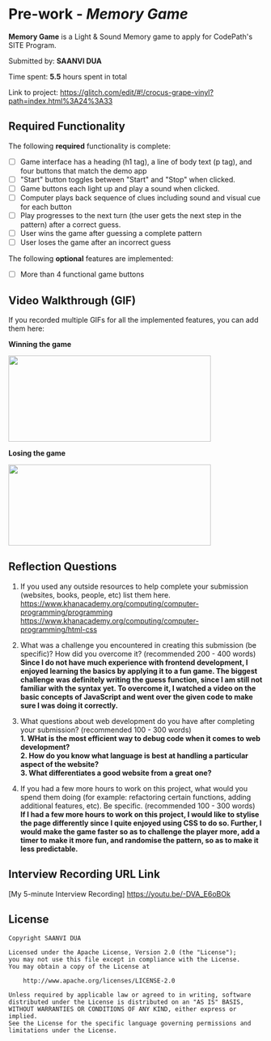 # Pre-work - *Memory Game*

**Memory Game** is a Light & Sound Memory game to apply for CodePath's SITE Program. 

Submitted by: **SAANVI DUA**

Time spent: **5.5** hours spent in total

Link to project: https://glitch.com/edit/#!/crocus-grape-vinyl?path=index.html%3A24%3A33

## Required Functionality

The following **required** functionality is complete:

* [ ] Game interface has a heading (h1 tag), a line of body text (p tag), and four buttons that match the demo app
* [ ] "Start" button toggles between "Start" and "Stop" when clicked. 
* [ ] Game buttons each light up and play a sound when clicked. 
* [ ] Computer plays back sequence of clues including sound and visual cue for each button
* [ ] Play progresses to the next turn (the user gets the next step in the pattern) after a correct guess. 
* [ ] User wins the game after guessing a complete pattern
* [ ] User loses the game after an incorrect guess

The following **optional** features are implemented:

* [ ] More than 4 functional game buttons

## Video Walkthrough (GIF)

If you recorded multiple GIFs for all the implemented features, you can add them here:

**Winning the game**

<img src = "http://g.recordit.co/cqfx8lsXT2.gif" width = 400 height = 170><br>

**Losing the game**

<img src = "http://g.recordit.co/Ao6bzQdixX.gif" width = 400 height = 160><br>


## Reflection Questions
1. If you used any outside resources to help complete your submission (websites, books, people, etc) list them here. 
https://www.khanacademy.org/computing/computer-programming/programming
https://www.khanacademy.org/computing/computer-programming/html-css

2. What was a challenge you encountered in creating this submission (be specific)? How did you overcome it? (recommended 200 - 400 words) <br>
**Since I do not have much experience with frontend development, I enjoyed learning the basics by applying it to a fun game. The biggest challenge was definitely writing the guess function, since I am still not familiar with the syntax yet. To overcome it, I watched a video on the basic concepts of JavaScript and went over the given code to make sure I was doing it correctly.**<br>

3. What questions about web development do you have after completing your submission? (recommended 100 - 300 words)<br>
**1. WHat is the most efficient way to debug code when it comes to web development?**<br>
**2. How do you know what language is best at handling a particular aspect of the website?**<br>
**3. What differentiates a good website from a great one?**<br>

4. If you had a few more hours to work on this project, what would you spend them doing (for example: refactoring certain functions, adding additional features, etc). Be specific. (recommended 100 - 300 words) <br>
**If I had a few more hours to work on this project, I would like to stylise the page differently since I quite enjoyed using CSS to do so. Further, I would make the game faster so as to challenge the player more, add a timer to make it more fun, and randomise the pattern, so as to make it less predictable.**<br>

## Interview Recording URL Link

[My 5-minute Interview Recording] https://youtu.be/-DVA_E6oBOk


## License

    Copyright SAANVI DUA

    Licensed under the Apache License, Version 2.0 (the "License");
    you may not use this file except in compliance with the License.
    You may obtain a copy of the License at

        http://www.apache.org/licenses/LICENSE-2.0

    Unless required by applicable law or agreed to in writing, software
    distributed under the License is distributed on an "AS IS" BASIS,
    WITHOUT WARRANTIES OR CONDITIONS OF ANY KIND, either express or implied.
    See the License for the specific language governing permissions and
    limitations under the License.
